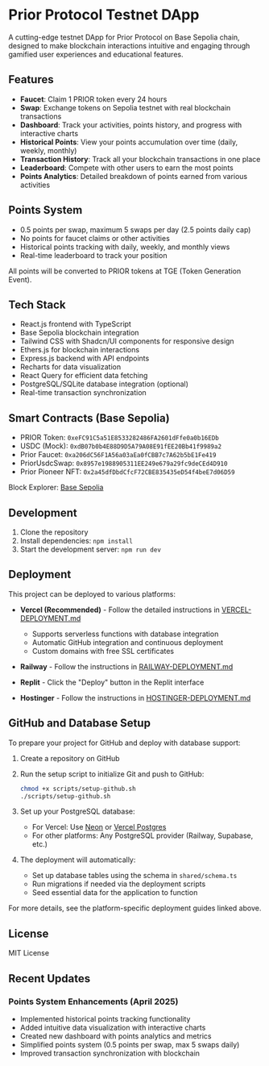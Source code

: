 # Prior Protocol Testnet DApp

A cutting-edge testnet DApp for Prior Protocol on Base Sepolia chain, designed to make blockchain interactions intuitive and engaging through gamified user experiences and educational features.

## Features

- **Faucet**: Claim 1 PRIOR token every 24 hours
- **Swap**: Exchange tokens on Sepolia testnet with real blockchain transactions
- **Dashboard**: Track your activities, points history, and progress with interactive charts
- **Historical Points**: View your points accumulation over time (daily, weekly, monthly)
- **Transaction History**: Track all your blockchain transactions in one place
- **Leaderboard**: Compete with other users to earn the most points
- **Points Analytics**: Detailed breakdown of points earned from various activities

## Points System

- 0.5 points per swap, maximum 5 swaps per day (2.5 points daily cap)
- No points for faucet claims or other activities
- Historical points tracking with daily, weekly, and monthly views
- Real-time leaderboard to track your position

All points will be converted to PRIOR tokens at TGE (Token Generation Event).

## Tech Stack

- React.js frontend with TypeScript
- Base Sepolia blockchain integration
- Tailwind CSS with Shadcn/UI components for responsive design
- Ethers.js for blockchain interactions
- Express.js backend with API endpoints
- Recharts for data visualization
- React Query for efficient data fetching
- PostgreSQL/SQLite database integration (optional)
- Real-time transaction synchronization

## Smart Contracts (Base Sepolia)

- PRIOR Token: `0xeFC91C5a51E8533282486FA2601dFfe0a0b16EDb`
- USDC (Mock): `0xdB07b0b4E88D9D5A79A08E91fEE20Bb41f9989a2`
- Prior Faucet: `0xa206dC56F1A56a03aEa0fCBB7c7A62b5bE1Fe419`
- PriorUsdcSwap: `0x8957e1988905311EE249e679a29fc9deCEd4D910`
- Prior Pioneer NFT: `0x2a45dfDbdCfcF72CBE835435eD54f4beE7d06D59`

Block Explorer: [Base Sepolia](https://sepolia.basescan.org)

## Development

1. Clone the repository
2. Install dependencies: `npm install`
3. Start the development server: `npm run dev`

## Deployment

This project can be deployed to various platforms:

- **Vercel (Recommended)** - Follow the detailed instructions in [VERCEL-DEPLOYMENT.md](./VERCEL-DEPLOYMENT.md)
  - Supports serverless functions with database integration
  - Automatic GitHub integration and continuous deployment
  - Custom domains with free SSL certificates

- **Railway** - Follow the instructions in [RAILWAY-DEPLOYMENT.md](./RAILWAY-DEPLOYMENT.md)
- **Replit** - Click the "Deploy" button in the Replit interface
- **Hostinger** - Follow the instructions in [HOSTINGER-DEPLOYMENT.md](./HOSTINGER-DEPLOYMENT.md)

## GitHub and Database Setup

To prepare your project for GitHub and deploy with database support:

1. Create a repository on GitHub
2. Run the setup script to initialize Git and push to GitHub:
   ```bash
   chmod +x scripts/setup-github.sh
   ./scripts/setup-github.sh
   ```

3. Set up your PostgreSQL database:
   - For Vercel: Use [Neon](https://neon.tech) or [Vercel Postgres](https://vercel.com/storage/postgres)
   - For other platforms: Any PostgreSQL provider (Railway, Supabase, etc.)

4. The deployment will automatically:
   - Set up database tables using the schema in `shared/schema.ts`
   - Run migrations if needed via the deployment scripts
   - Seed essential data for the application to function

For more details, see the platform-specific deployment guides linked above.

## License

MIT License

## Recent Updates

### Points System Enhancements (April 2025)
- Implemented historical points tracking functionality
- Added intuitive data visualization with interactive charts
- Created new dashboard with points analytics and metrics
- Simplified points system (0.5 points per swap, max 5 swaps daily)
- Improved transaction synchronization with blockchain